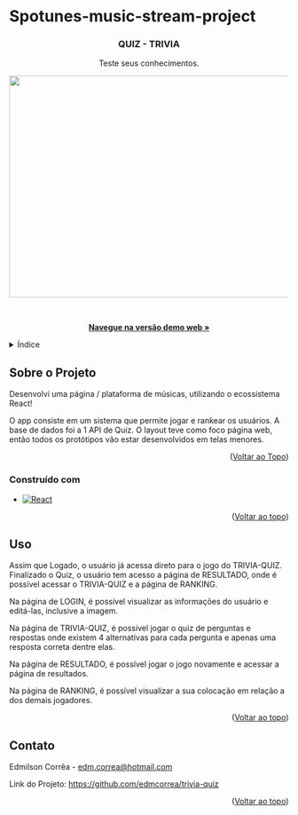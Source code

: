# Spotunes-music-stream-project
<!-- Improved compatibility of back to top link: See: https://github.com/edmcorrea/project-app-de-receitas--/blob/main/README.md -->
<a name="readme-top"></a>


<!-- PROJECT LOGO -->
<div align="center">

  <h3 align="center">QUIZ - TRIVIA</h3>
    <p align="center"> Teste seus conhecimentos.</p>
  
  <p align="center">
    <img width="700" height="400" src="src/images/para-gif-spotunes.gif">
  </p>
  
  <br />
  
  <p align="center">
    <a href="https://projeto-music-stream-spotunes.vercel.app/"><strong>Navegue na versão demo web »</strong></a>
  </p>
</div>


<!-- TABLE OF CONTENTS -->
<details>
  <summary>Índice</summary>
  <ol>
    <li>
      <a href="#sobre-o-projeto">Sobre o Projeto</a>
      <ul>
        <li><a href="#construído-com">Construído com</a></li>
      </ul>
    </li>
    <li><a href="#uso">Uso</a></li>
    <li><a href="#contato">Contato</a></li>
  </ol>
</details>



<!-- ABOUT THE PROJECT -->
## Sobre o Projeto

<!-- [![Product Name Screen Shot][product-screenshot]](https://example.com) -->

Desenvolvi uma página / plataforma de músicas, utilizando o ecossistema React!

O app consiste em um sistema que permite jogar e rankear os usuários. 
A base de dados foi a 1 API de Quiz.
O layout teve como foco página web, então todos os protótipos vão estar desenvolvidos em telas menores.

<p align="right">(<a href="#readme-top">Voltar ao Topo</a>)</p>



### Construído com

<!-- This section should list any major frameworks/libraries used to bootstrap your project. Leave any add-ons/plugins for the acknowledgements section. Here are a few examples. -->

<!-- * [![Next][Next.js]][Next-url] -->
* [![React][React.js]][React-url]
<!-- * [![React][Redux.js]][React-url] -->
<!-- * [![Vue][Vue.js]][Vue-url] -->
<!-- * [![Angular][Angular.io]][Angular-url] -->
<!-- * [![Svelte][Svelte.dev]][Svelte-url] -->
<!-- * [![Laravel][Laravel.com]][Laravel-url] -->
<!-- * [![Bootstrap][Bootstrap.com]][Bootstrap-url] -->
<!-- * [![JQuery][JQuery.com]][JQuery-url] -->

<p align="right">(<a href="#readme-top">Voltar ao topo</a>)</p>


<!-- USAGE EXAMPLES -->
## Uso

Assim que Logado, o usuário já acessa direto para o jogo do TRIVIA-QUIZ. Finalizado o Quiz, o usuário tem acesso a página de RESULTADO, onde é possível acessar o TRIVIA-QUIZ e a página de RANKING.

Na página de LOGIN, é possível visualizar as informações do usuário e editá-las, inclusive a imagem.

Na página de TRIVIA-QUIZ, é possível jogar o quiz de perguntas e respostas onde existem 4 alternativas para cada pergunta e apenas uma resposta correta dentre elas.

Na página de RESULTADO, é possível jogar o jogo novamente e acessar a página de resultados.

Na página de RANKING, é possível visualizar a sua colocação em relação a dos demais jogadores.


<!-- _=For more examples, please refer to the [Documentation](https://example.com)_ -->

<p align="right">(<a href="#readme-top">Voltar ao topo</a>)</p>


<!-- CONTACT -->
## Contato

Edmilson Corrêa - edm.correa@hotmail.com

Link do Projeto: https://github.com/edmcorrea/trivia-quiz

<p align="right">(<a href="#readme-top">Voltar ao topo</a>)</p>


<!-- MARKDOWN LINKS & IMAGES -->
[React.js]: https://img.shields.io/badge/React-20232A?style=for-the-badge&logo=react&logoColor=61DAFB
[Redux.js]: https://img.shields.io/badge/Redux-663399?style=for-the-badge&logo=react&logoColor=white
[React-url]: https://reactjs.org/
